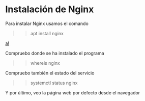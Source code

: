 # Instalación de Nginx  

Para instalar Nginx usamos el comando  

>>apt install nginx  
  
[a!](https://github.com/anamontejo95/nginx/blob/main/imagenes/Captura1.PNG)

Compruebo donde se ha instalado el programa  

>>whereis nginx  

Compruebo también el estado del servicio  

>>systemctl status nginx  

Y por último, veo la página web por defecto desde el navegador  

